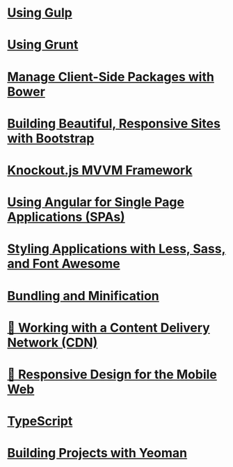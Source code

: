 # [Using Gulp](using-gulp.md)
# [Using Grunt](using-grunt.md)
# [Manage Client-Side Packages with Bower](bower.md)
# [Building Beautiful, Responsive Sites with Bootstrap](bootstrap.md)
# [Knockout.js MVVM Framework](knockout.md)
# [Using Angular for Single Page Applications (SPAs)](angular.md)
# [Styling Applications with Less, Sass, and Font Awesome](less-sass-fa.md)
# [Bundling and Minification](bundling-and-minification.md)
# [🔧 Working with a Content Delivery Network (CDN)](cdn.md)
# [🔧 Responsive Design for the Mobile Web](responsive-design.md)
# [TypeScript](https://www.typescriptlang.org/docs/handbook/asp-net-core.html)
# [Building Projects with Yeoman](yeoman.md)
